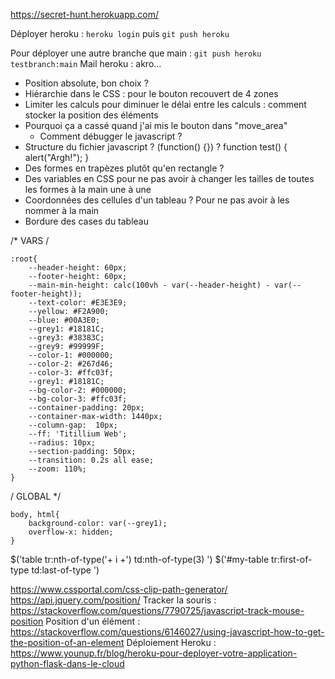 https://secret-hunt.herokuapp.com/

Déployer heroku :
`heroku login`
puis
`git push heroku`

Pour déployer une autre branche que main :
`git push heroku testbranch:main`
Mail heroku : akro...

- Position absolute, bon choix ?
- Hiérarchie dans le CSS : pour le bouton recouvert de 4 zones
- Limiter les calculs pour diminuer le délai entre les calculs : comment stocker la position des éléments
- Pourquoi ça a cassé quand j'ai mis le bouton dans "move_area"
  - Comment débugger le javascript ?
- Structure du fichier javascript ? (function() {}) ? function test() { alert("Argh!"); }
- Des formes en trapèzes plutôt qu'en rectangle ?
- Des variables en CSS pour ne pas avoir à changer les tailles de toutes les formes à la main une à une
- Coordonnées des cellules d'un tableau ? Pour ne pas avoir à les nommer à la main
- Bordure des cases du tableau


/* VARS /

    :root{
        --header-height: 60px;
        --footer-height: 60px;
        --main-min-height: calc(100vh - var(--header-height) - var(--footer-height));
        --text-color: #E3E3E9;
        --yellow: #F2A900;
        --blue: #00A3E0;
        --grey1: #18181C;
        --grey3: #38383C;
        --grey9: #99999F;
        --color-1: #000000;
        --color-2: #267d46;
        --color-3: #ffc03f;
        --grey1: #18181C;
        --bg-color-2: #000000;
        --bg-color-3: #ffc03f;
        --container-padding: 20px;
        --container-max-width: 1440px;
        --column-gap:  10px;
        --ff: 'Titillium Web';
        --radius: 10px;
        --section-padding: 50px;
        --transition: 0.2s all ease;
        --zoom: 110%;
    }
/ GLOBAL */

    body, html{
        background-color: var(--grey1);
        overflow-x: hidden;
    }




$('table tr:nth-of-type('+ i +') td:nth-of-type(3) ')
$('#my-table tr:first-of-type td:last-of-type ')

https://www.cssportal.com/css-clip-path-generator/
https://api.jquery.com/position/
Tracker la souris : https://stackoverflow.com/questions/7790725/javascript-track-mouse-position
Position d'un élément : https://stackoverflow.com/questions/6146027/using-javascript-how-to-get-the-position-of-an-element
Déploiement Heroku : https://www.younup.fr/blog/heroku-pour-deployer-votre-application-python-flask-dans-le-cloud